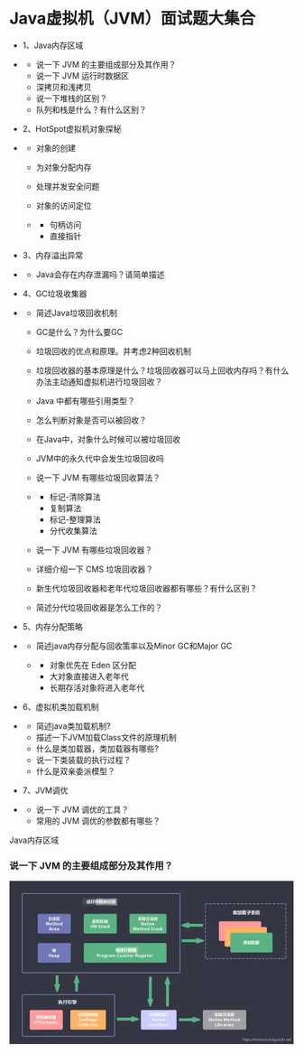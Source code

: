 # Java虚拟机（JVM）面试题大集合

- 1、Java内存区域

- - 说一下 JVM 的主要组成部分及其作用？
  - 说一下 JVM 运行时数据区
  - 深拷贝和浅拷贝
  - 说一下堆栈的区别？
  - 队列和栈是什么？有什么区别？

- 2、HotSpot虚拟机对象探秘

- - 对象的创建

  - 为对象分配内存

  - 处理并发安全问题

  - 对象的访问定位

  - - 句柄访问
    - 直接指针

- 3、内存溢出异常

- - Java会存在内存泄漏吗？请简单描述

- 4、GC垃圾收集器

- - 简述Java垃圾回收机制

  - GC是什么？为什么要GC

  - 垃圾回收的优点和原理。并考虑2种回收机制

  - 垃圾回收器的基本原理是什么？垃圾回收器可以马上回收内存吗？有什么办法主动通知虚拟机进行垃圾回收？

  - Java 中都有哪些引用类型？

  - 怎么判断对象是否可以被回收？

  - 在Java中，对象什么时候可以被垃圾回收

  - JVM中的永久代中会发生垃圾回收吗

  - 说一下 JVM 有哪些垃圾回收算法？

  - - 标记-清除算法
    - 复制算法
    - 标记-整理算法
    - 分代收集算法

  - 说一下 JVM 有哪些垃圾回收器？

  - 详细介绍一下 CMS 垃圾回收器？

  - 新生代垃圾回收器和老年代垃圾回收器都有哪些？有什么区别？

  - 简述分代垃圾回收器是怎么工作的？

- 5、内存分配策略

- - 简述java内存分配与回收策率以及Minor GC和Major GC

  - - 对象优先在 Eden 区分配
    - 大对象直接进入老年代
    - 长期存活对象将进入老年代

- 6、虚拟机类加载机制

- - 简述java类加载机制?
  - 描述一下JVM加载Class文件的原理机制
  - 什么是类加载器，类加载器有哪些?
  - 说一下类装载的执行过程？
  - 什么是双亲委派模型？

- 7、JVM调优

- - 说一下 JVM 调优的工具？
  - 常用的 JVM 调优的参数都有哪些？

Java内存区域

### **说一下 JVM 的主要组成部分及其作用？**

![](https://raw.githubusercontent.com/sanzhixiong19860117/DayInterViewQuestions/master/2020-5-27/640.webp)




